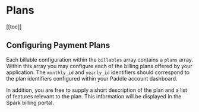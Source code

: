 # Plans

[[toc]]

## Configuring Payment Plans

Each billable configuration within the `billables` array contains a `plans` array. Within this array you may configure each of the billing plans offered by your application. The `monthly_id` and `yearly_id` identifiers should correspond to the plan identifiers configured within your Paddle account dashboard.

In addition, you are free to supply a short description of the plan and a list of features relevant to the plan. This information will be displayed in the Spark billing portal.